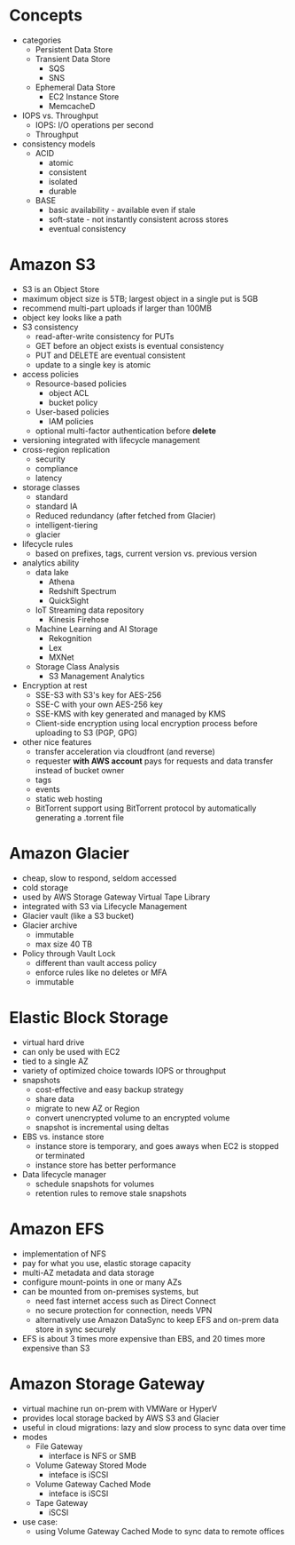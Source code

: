 # Concepts

- categories
  - Persistent Data Store
  - Transient Data Store
    - SQS
    - SNS
  - Ephemeral Data Store
    - EC2 Instance Store
    - MemcacheD
- IOPS vs. Throughput
  - IOPS: I/O operations per second
  - Throughput
- consistency models
  - ACID
    - atomic
    - consistent
    - isolated
    - durable
  - BASE
    - basic availability - available even if stale
    - soft-state - not instantly consistent across stores
    - eventual consistency
    
# Amazon S3

- S3 is an Object Store
- maximum object size is 5TB; largest object in a single put is 5GB
- recommend multi-part uploads if larger than 100MB
- object key looks like a path
- S3 consistency
  - read-after-write consistency for PUTs
  - GET before an object exists is eventual consistency
  - PUT and DELETE are eventual consistent
  - update to a single key is atomic
- access policies
  - Resource-based policies
    - object ACL
    - bucket policy
  - User-based policies
    - IAM policies
  - optional multi-factor authentication before __delete__
- versioning integrated with lifecycle management
- cross-region replication
  - security
  - compliance
  - latency
- storage classes
  - standard
  - standard IA
  - Reduced redundancy (after fetched from Glacier)
  - intelligent-tiering
  - glacier
- lifecycle rules
  - based on prefixes, tags, current version vs. previous version
- analytics ability
  - data lake
    - Athena
    - Redshift Spectrum
    - QuickSight
  - IoT Streaming data repository
    - Kinesis Firehose
  - Machine Learning and AI Storage
    - Rekognition
    - Lex
    - MXNet
  - Storage Class Analysis
    - S3 Management Analytics
- Encryption at rest
  - SSE-S3 with S3's key for AES-256
  - SSE-C with your own AES-256 key
  - SSE-KMS with key generated and managed by KMS
  - Client-side encryption using local encryption process before uploading to S3 (PGP, GPG)
- other nice features
  - transfer acceleration via cloudfront (and reverse)
  - requester __with AWS account__ pays for requests and data transfer instead of bucket owner
  - tags
  - events
  - static web hosting
  - BitTorrent support using BitTorrent protocol by automatically generating a .torrent file
  
# Amazon Glacier

- cheap, slow to respond, seldom accessed
- cold storage
- used by AWS Storage Gateway Virtual Tape Library
- integrated with S3 via Lifecycle Management
- Glacier vault (like a S3 bucket)
- Glacier archive
  - immutable
  - max size 40 TB
- Policy through Vault Lock
  - different than vault access policy
  - enforce rules like no deletes or MFA
  - immutable
  
# Elastic Block Storage

- virtual hard drive
- can only be used with EC2
- tied to a single AZ
- variety of optimized choice towards IOPS or throughput
- snapshots
  - cost-effective and easy backup strategy
  - share data 
  - migrate to new AZ or Region
  - convert unencrypted volume to an encrypted volume
  - snapshot is incremental using deltas
- EBS vs. instance store
  - instance store is temporary, and goes aways when EC2 is stopped or terminated
  - instance store has better performance
- Data lifecycle manager
  - schedule snapshots for volumes
  - retention rules to remove stale snapshots
  
# Amazon EFS

- implementation of NFS
- pay for what you use, elastic storage capacity
- multi-AZ metadata and data storage
- configure mount-points in one or many AZs
- can be mounted from on-premises systems, but
  - need fast internet access such as Direct Connect
  - no secure protection for connection, needs VPN
  - alternatively use Amazon DataSync to keep EFS and on-prem data store in sync securely
- EFS is about 3 times more expensive than EBS, and 20 times more expensive than S3

# Amazon Storage Gateway

- virtual machine run on-prem with VMWare or HyperV 
- provides local storage backed by AWS S3 and Glacier
- useful in cloud migrations: lazy and slow process to sync data over time
- modes
  - File Gateway
    - interface is NFS or SMB
  - Volume Gateway Stored Mode
    - inteface is iSCSI
  - Volume Gateway Cached Mode
    - inteface is iSCSI
  - Tape Gateway
    - iSCSI
- use case:
  - using Volume Gateway Cached Mode to sync data to remote offices 


  

